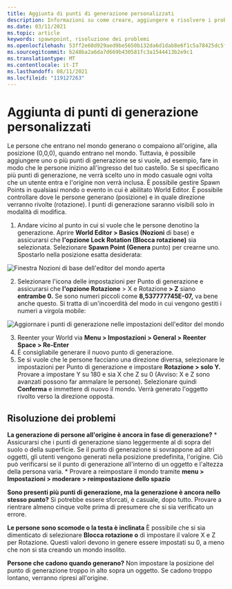 ```yaml
---
title: Aggiunta di punti di generazione personalizzati
description: Informazioni su come creare, aggiungere e risolvere i problemi dei punti di generazione personalizzati in AltspaceVR.
ms.date: 03/11/2021
ms.topic: article
keywords: spawnpoint, risoluzione dei problemi
ms.openlocfilehash: 53ff2e60d929aed9be5650b132da6d1dab8e6f1c5a78425dc5f17c10f2c4dfdb
ms.sourcegitcommit: b248ba2a6da7d669b430581fc3a1544413b2e9c1
ms.translationtype: MT
ms.contentlocale: it-IT
ms.lasthandoff: 08/11/2021
ms.locfileid: "119127263"
---
```

# <a name="adding-custom-spawn-points"></a>Aggiunta di punti di generazione personalizzati

Le persone che  entrano nel mondo generano o compaiono all'origine, alla posizione (0,0,0), quando entrano nel mondo. Tuttavia, è possibile aggiungere uno o più punti di generazione se si vuole, ad esempio, fare in modo che le persone inizino all'ingresso del tuo castello. Se si specificano più punti di generazione, ne verrà scelto uno in modo casuale ogni volta che un utente entra e l'origine non verrà inclusa. È possibile gestire Spawn Points in qualsiasi mondo o evento in cui è abilitato World Editor. È possibile controllare dove le persone generano (posizione) e in quale direzione verranno rivolte (rotazione). I punti di generazione saranno visibili solo in modalità di modifica. 

1. Andare vicino al punto in cui si vuole che le persone denotino la generazione. Aprire **World Editor > Basics (Nozioni** di base) e assicurarsi che **l'opzione Lock Rotation (Blocca rotazione)** sia selezionata. Selezionare **Spawn Point (Genera** punto) per crearne uno. Spostarlo nella posizione esatta desiderata:

![Finestra Nozioni di base dell'editor del mondo aperta](images/spawn-points-img-01.png)

2. Selezionare l'icona delle impostazioni per Punto di generazione e assicurarsi che **l'opzione Rotazione** > X e Rotazione **> Z** siano **entrambe 0.** Se sono numeri piccoli come **8,537777745E-07,** va bene anche questo. Si tratta di un'incoerdità del modo in cui vengono gestiti i numeri a virgola mobile:

![Aggiornare i punti di generazione nelle impostazioni dell'editor del mondo](images/spawn-points-img-02.png)

3. Reenter your World via **Menu > Impostazioni > General > Reenter Space > Re-Enter**
4. È consigliabile generare il nuovo punto di generazione.
5. Se si vuole che le persone facciano una direzione diversa, selezionare le impostazioni per Punto di generazione e impostare **Rotazione > solo Y.** Provare a impostare Y su 180 e sia X che Z su 0 (Avviso: X e Z sono avanzati possono far ammalare le persone). Selezionare quindi **Conferma** e immettere di nuovo il mondo. Verrà generato l'oggetto rivolto verso la direzione opposta. 

## <a name="troubleshooting"></a>Risoluzione dei problemi

**La generazione di persone all'origine è ancora in fase di generazione?**
    * Assicurarsi che i punti di generazione siano leggermente al di sopra del suolo o della superficie. Se il punto di generazione si sovrappone ad altri oggetti, gli utenti vengono generati nella posizione predefinita, l'origine. Ciò può verificarsi se il punto di generazione all'interno di un oggetto e l'altezza della persona varia. 
    * Provare a reimpostare il mondo tramite **menu > Impostazioni > moderare > reimpostazione dello spazio**

**Sono presenti più punti di generazione, ma la generazione è ancora nello stesso punto?**
Si potrebbe essere sforcati, è casuale, dopo tutto. Provare a rientrare almeno cinque volte prima di presumere che si sia verificato un errore. 

**Le persone sono scomode o la testa è inclinata** È possibile che si sia dimenticato di selezionare **Blocca rotazione o** di impostare il valore X e Z per Rotazione. Questi valori devono in genere essere impostati su 0, a meno che non si sta creando un mondo insolito. 

**Persone che cadono quando generano?**
Non impostare la posizione del punto di generazione troppo in alto sopra un oggetto. Se cadono troppo lontano, verranno ripresi all'origine.